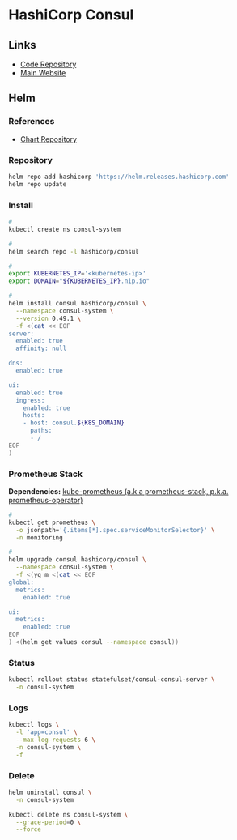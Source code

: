 # HashiCorp Consul

## Links

- [Code Repository](https://github.com/hashicorp/consul)
- [Main Website](https://consul.io/)

## Helm

### References

- [Chart Repository](https://github.com/hashicorp/consul-k8s/tree/main/charts/consul)

### Repository

```sh
helm repo add hashicorp 'https://helm.releases.hashicorp.com'
helm repo update
```

### Install

```sh
#
kubectl create ns consul-system

#
helm search repo -l hashicorp/consul

#
export KUBERNETES_IP='<kubernetes-ip>'
export DOMAIN="${KUBERNETES_IP}.nip.io"

#
helm install consul hashicorp/consul \
  --namespace consul-system \
  --version 0.49.1 \
  -f <(cat << EOF
server:
  enabled: true
  affinity: null

dns:
  enabled: true

ui:
  enabled: true
  ingress:
    enabled: true
    hosts:
    - host: consul.${K8S_DOMAIN}
      paths:
      - /
EOF
)
```

### Prometheus Stack

**Dependencies:** [kube-prometheus (a.k.a prometheus-stack, p.k.a. prometheus-operator)](/prometheus/prometheus-stack.md)

```sh
#
kubectl get prometheus \
  -o jsonpath='{.items[*].spec.serviceMonitorSelector}' \
  -n monitoring

#
helm upgrade consul hashicorp/consul \
  --namespace consul-system \
  -f <(yq m <(cat << EOF
global:
  metrics:
    enabled: true

ui:
  metrics:
    enabled: true
EOF
) <(helm get values consul --namespace consul))
```

### Status

```sh
kubectl rollout status statefulset/consul-consul-server \
  -n consul-system
```

### Logs

```sh
kubectl logs \
  -l 'app=consul' \
  --max-log-requests 6 \
  -n consul-system \
  -f
```

### Delete

```sh
helm uninstall consul \
  -n consul-system

kubectl delete ns consul-system \
  --grace-period=0 \
  --force
```
